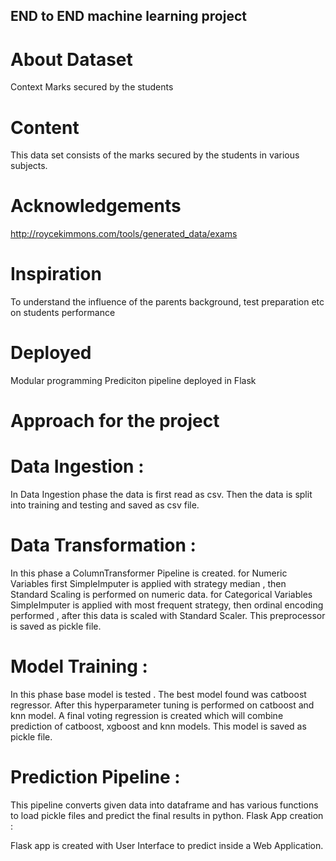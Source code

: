 ## END to END machine learning project
# About Dataset
Context
Marks secured by the students

# Content
This data set consists of the marks secured by the students in various subjects.

# Acknowledgements
http://roycekimmons.com/tools/generated_data/exams

# Inspiration
To understand the influence of the parents background, test preparation etc on students performance

# Deployed 
Modular programming 
Prediciton pipeline deployed in Flask

# Approach for the project
# Data Ingestion :

In Data Ingestion phase the data is first read as csv.
Then the data is split into training and testing and saved as csv file.
# Data Transformation :

In this phase a ColumnTransformer Pipeline is created.
for Numeric Variables first SimpleImputer is applied with strategy median , then Standard Scaling is performed on numeric data.
for Categorical Variables SimpleImputer is applied with most frequent strategy, then ordinal encoding performed , after this data is scaled with Standard Scaler.
This preprocessor is saved as pickle file.
# Model Training :

In this phase base model is tested . The best model found was catboost regressor.
After this hyperparameter tuning is performed on catboost and knn model.
A final voting regression is created which will combine prediction of catboost, xgboost and knn models.
This model is saved as pickle file.
# Prediction Pipeline :

This pipeline converts given data into dataframe and has various functions to load pickle files and predict the final results in python.
Flask App creation :

Flask app is created with User Interface to predict inside a Web Application.

